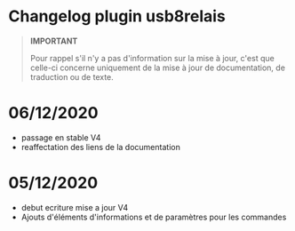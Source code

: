 # Changelog plugin usb8relais

>**IMPORTANT**
>
>Pour rappel s'il n'y a pas d'information sur la mise à jour, c'est que celle-ci concerne uniquement de la mise à jour de documentation, de traduction ou de texte.

# 06/12/2020

- passage en stable V4
- reaffectation des liens de la documentation

# 05/12/2020

- debut ecriture mise a jour V4
- Ajouts d'éléments d'informations et de paramètres pour les commandes
